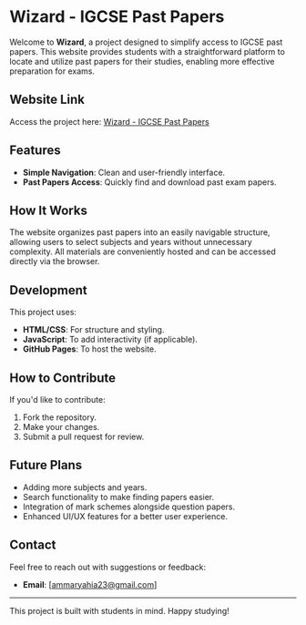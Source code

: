 # Wizard - IGCSE Past Papers

Welcome to **Wizard**, a project designed to simplify access to IGCSE past papers. This website provides students with a straightforward platform to locate and utilize past papers for their studies, enabling more effective preparation for exams.

## Website Link
Access the project here: [Wizard - IGCSE Past Papers](https://iivertex.github.io/wizard/)

## Features
- **Simple Navigation**: Clean and user-friendly interface.
- **Past Papers Access**: Quickly find and download past exam papers.

## How It Works
The website organizes past papers into an easily navigable structure, allowing users to select subjects and years without unnecessary complexity. All materials are conveniently hosted and can be accessed directly via the browser.

## Development
This project uses:
- **HTML/CSS**: For structure and styling.
- **JavaScript**: To add interactivity (if applicable).
- **GitHub Pages**: To host the website.

## How to Contribute
If you'd like to contribute:
1. Fork the repository.
2. Make your changes.
3. Submit a pull request for review.

## Future Plans
- Adding more subjects and years.
- Search functionality to make finding papers easier.
- Integration of mark schemes alongside question papers.
- Enhanced UI/UX features for a better user experience.

## Contact
Feel free to reach out with suggestions or feedback:
- **Email**: [ammaryahia23@gmail.com]

---
This project is built with students in mind. Happy studying!
